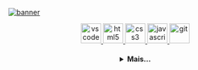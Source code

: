 [![banner](./banner.png)](https://github.com/YrllanBrandao)

  <p align="center">
   <a href="https://code.visualstudio.com/">
      <img src="https://cdn.jsdelivr.net/gh/devicons/devicon/icons/vscode/vscode-original.svg" alt="vscode" width="40" height="40"/>
   </a>
   <a href="https://developer.mozilla.org/pt-BR/docs/Web/HTML">
      <img src="https://cdn.jsdelivr.net/gh/devicons/devicon/icons/html5/html5-plain.svg" alt="html5" width="40" height="40"/>
   </a>
   <a href="https://developer.mozilla.org/pt-BR/docs/Web/CSS">
      <img src="https://cdn.jsdelivr.net/gh/devicons/devicon/icons/css3/css3-plain.svg" alt="css3" width="40" height="40"/>
   </a>
   <a href="https://developer.mozilla.org/en-US/docs/Web/JavaScript">
      <img src="https://cdn.jsdelivr.net/gh/devicons/devicon/icons/javascript/javascript-original.svg" alt="javascript" width="40" height="40"/>
   </a>
   <a href="https://git-scm.com/">
      <img src="https://cdn.jsdelivr.net/gh/devicons/devicon/icons/git/git-original.svg" alt="git" width="40" height="40"/>
   </a>
</p>

<h4 align="center">
<details>
<summary>Mais...</summary>
<h1 align="center"><img src="https://media.giphy.com/media/hvRJCLFzcasrR4ia7z/giphy.gif" width="25px">Oi meu nome é Yrllan Brandão</h1></img>

<p align="center">
  <a href="https://github.com/yrllanbrandao">
    <img
      align="center"
      height="150em"
      src="https://github-readme-stats.vercel.app/api?username=yrllanbrandao&show_icons=true&include_all_commits=true&count_private=true&theme=tokyonight"
    />
  </a>
  <a href="https://github.com/yrllanbrandao">
    <img
      align="center"
      height="150em"
      src="https://github-readme-stats.vercel.app/api/top-langs/?username=YrllanBrandao&show_icons=true&include_all_commits=true&count_private=true&layout=compact&theme=tokyonight"
    />
  </a>
</p>


<p align="center">
  <a href="https://github.com/yrllanbrandao">
    <img
      align="center"
      src="https://github-profile-trophy.vercel.app/?username=YrllanBrandao&theme=onedark&no-frame=true&row=1&&margin-w=20&no-bg=true"
    />
  </a>
</a>
</p>

<h3 align="center">Trabalhando em:</h3>

<p align="center">
  <a href="https://github.com/yrllanbrandao/yrllanbrandao">
    <img
      align="center"
      height="120em"
      src="https://github-readme-stats.vercel.app/api/pin/?username=YrllaBrandao&repo=Yrllanbrandao&theme=tokyonight">
    </img>
  </a>
</p>

<h3 align="center">Sobre mim:</h3>

<p align="center">
  
  
  <a href="https://discord.gg/5YVW4QsY9y">
    <img
      align="center"
      src="https://img.shields.io/badge/Discord-1C1C1C?style=for-the-badge&logo=discord&logoColor=00FFFF">
  </a>
  <a href="https://www.linkedin.com/in/yrllanbrandao/">
    <img
         align="center"
         src="https://img.shields.io/badge/LinkedIn-1C1C1C?style=for-the-badge&logo=linkedin&logoColor=00FFFF"
  </a>

</p>
<h5 align="center">@yrllanbrandao</h5>
</details>
